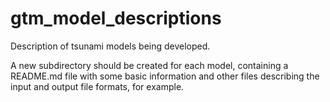 # gtm_model_descriptions

Description of tsunami models being developed.

A new subdirectory should be created for each model, containing a README.md file with some basic information and other files describing the input and output file formats, for example.
